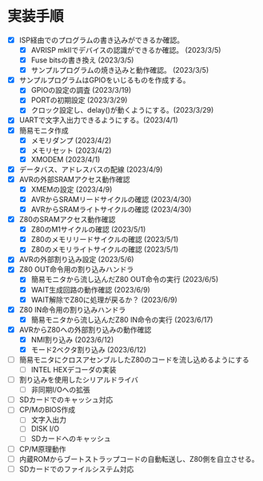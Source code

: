 # 実装手順

- [x] ISP経由でのプログラムの書き込みができるか確認。
    - [x] AVRISP mkIIでデバイスの認識ができるか確認。 (2023/3/5)
    - [x] Fuse bitsの書き換え (2023/3/5)
    - [x] サンプルプログラムの焼き込みと動作確認。 (2023/3/5)
- [x] サンプルプログラムはGPIOをいじるものを作成する。
    - [x] GPIOの設定の調査 (2023/3/19)
    - [x] PORTの初期設定 (2023/3/29)
    - [x] クロック設定し、delay()が動くようにする。(2023/3/29)
- [x] UARTで文字入出力できるようにする。(2023/4/1)
- [x] 簡易モニタ作成
    - [x] メモリダンプ (2023/4/2)
    - [x] メモリセット (2023/4/2)
    - [x] XMODEM (2023/4/1)
- [x] データバス、アドレスバスの配線 (2023/4/9)
- [x] AVRの外部SRAMアクセス動作確認
  - [x] XMEMの設定 (2023/4/9)
  - [x] AVRからSRAMリードサイクルの確認 (2023/4/30)
  - [x] AVRからSRAMライトサイクルの確認 (2023/4/30)
- [x] Z80のSRAMアクセス動作確認
  - [x] Z80のM1サイクルの確認 (2023/5/1)
  - [x] Z80のメモリリードサイクルの確認 (2023/5/1)
  - [x] Z80のメモリライトサイクルの確認 (2023/5/1)
- [x] AVRの外部割り込み設定 (2023/5/6)
- [x] Z80 OUT命令用の割り込みハンドラ
    - [x] 簡易モニタから流し込んだZ80 OUT命令の実行 (2023/6/5)
    - [x] WAIT生成回路の動作確認 (2023/6/9)
    - [x] WAIT解除でZ80に処理が戻るか？ (2023/6/9)
- [x] Z80 IN命令用の割り込みハンドラ
    - [x] 簡易モニタから流し込んだZ80 IN命令の実行  (2023/6/17)
- [x] AVRからZ80への外部割り込みの動作確認
  - [x] NMI割り込み  (2023/6/12)
  - [x] モード2ベクタ割り込み  (2023/6/12)
- [ ] 簡易モニタにクロスアセンブルしたZ80のコードを流し込めるようにする
    - [ ] INTEL HEXデコーダの実装
- [ ] 割り込みを使用したシリアルドライバ
    - [ ] 非同期I/Oへの拡張
- [ ] SDカードでのキャッシュ対応
- [ ] CP/MのBIOS作成
    - [ ] 文字入出力
    - [ ] DISK I/O
    - [ ] SDカードへのキャッシュ
- [ ] CP/M原理動作
- [ ] 内蔵ROMからブートストラップコードの自動転送し、Z80側を自立させる。
- [ ] SDカードでのファイルシステム対応
